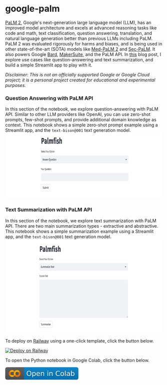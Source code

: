 # google-palm
[PaLM 2](https://ai.google/discover/palm2), Google's next-generation large language model (LLM), has an improved model architecture and excels at advanced reasoning tasks like code and math, text classification, question answering, translation, and natural language generation better than previous LLMs including PaLM. PaLM 2 was evaluated rigorously for harms and biases, and is being used in other state-of-the-art (SOTA) models like [Med-PaLM 2](https://sites.research.google/med-palm/) and [Sec-PaLM](https://cloud.google.com/blog/products/identity-security/rsa-google-cloud-security-ai-workbench-generative-ai). It also powers Google [Bard](https://bard.google.com/), [MakerSuite](https://developers.generativeai.google/products/makersuite), and the PaLM API. In [this](https://alphasec.io/getting-started-with-google-cloud-vertex-ai-palm-api) blog post, I explore use cases like question-answering and text summarization, and build a simple Streamlit app to play with it.

*Disclaimer: This is not an officially supported Google or Google Cloud project; it is a personal project created for educational and experimental purposes.*

### Question Answering with PaLM API
In this section of the notebook, we explore question-answering with PaLM API. Similar to other LLM providers like OpenAI, you can use zero-shot prompts, few-shot prompts, and provide additional domain knowledge as context. This notebook shows a simple zero-shot prompt example using a Streamlit app, and the `text-bison@001` text generation model.
<img src="./question-answering.png" alt="question-answering" height="210"/>

### Text Summarization with PaLM API
In this section of the notebook, we explore text summarization with PaLM API. There are two main summarization types - extractive and abstractive. This notebook shows a simple summarization example using a Streamlit app, and the `text-bison@001` text generation model.
<img src="./text-summarization.png" alt="text-summarization" height="300"/>

To deploy on [Railway](https://railway.app/?referralCode=alphasec) using a one-click template, click the button below.

[![Deploy on Railway](https://railway.app/button.svg)](https://railway.app/new/template/pJBeo1?referralCode=alphasec)

To open the Python notebook in Google Colab, click the button below.

[![Open In Colab](colab.svg)](https://colab.research.google.com/github/alphasecio/google-palm/blob/main/google_palm.ipynb)
